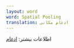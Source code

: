 ```yaml
---
layout: word
word: Spatial Pooling
translation: ادغام مکانی
---
```


اطلاعات بیشتر: [ادغام](/P/pooling)
